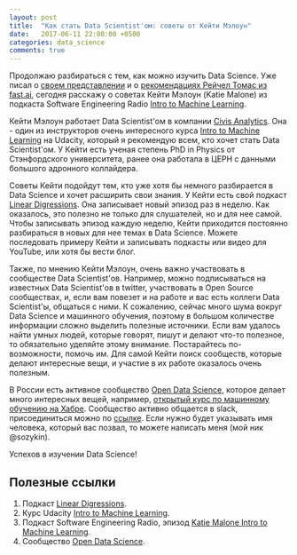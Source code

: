 ```yaml
---
layout: post
title:  "Как стать Data Scientist'ом: советы от Кейти Мэлоун"
date:   2017-06-11 22:00:00 +0500
categories: data_science
comments: true
---
```

Продолжаю разбираться с тем, как можно изучить Data Science. Уже писал о [своем представлении](/career_planning/2017/02/28/How-to-become-data-scientist.html) и о [рекомендациях Рейчел Томас из fast.ai](/data_science/2017/04/18/focus-on-coding.html), сегодня расскажу о советах Кейти Мэлоун (Katie Malone) из подкаста Software Engineering Radio [Intro to Machine Learning](http://www.se-radio.net/2017/03/se-radio-episode-286-katie-malone-intro-to-machine-learning/).

Кейти Мэлоун работает Data Scientist'ом в компании [Civis Analytics](https://www.civisanalytics.com/). Она - один из инструкторов очень интересного курса [Intro to Machine Learning](https://www.udacity.com/course/intro-to-machine-learning--ud120) на Udacity, который я рекомендую всем, кто хочет стать Data Scientist'ом. У Кейти есть ученая степень PhD in Physics от Стэнфордского университета, ранее она работала в ЦЕРН с данными большого адронного коллайдера.

<!--more-->

Советы Кейти подойдут тем, кто уже хотя бы немного разбирается в Data Science и хочет расширить свои знания. У Кейти есть свой подкаст [Linear Digressions](http://lineardigressions.com/). Она записывает новый эпизод раз в неделю. Как оказалось, это полезно не только для слушателей, но и для нее самой. Чтобы записывать эпизод каждую неделю, Кейти приходится постоянно разбираться в новых для нее темах в Data Science. Можете последовать примеру Кейти и записывать подкасты или видео для YouTube, или хотя бы вести блог.

Также, по мнению Кейти Мэлоун, очень важно участвовать в сообществе Data Scientist'ов. Например, можно подписываться на известных Data Scientist'ов в twitter, участвовать в Open Source сообществах, и, если вам повезет и на работе и вас есть коллеги Data Scientist'ы, общаться с ними. К сожалению, сейчас много шума вокруг Data Science и машинного обучения, поэтому в большом количестве информации сложно выделить полезные источники. Если вам удалось найти умных людей, которые говорят, пишут и делают что-то полезное, то обязательно уделяйте этому внимание. Постарайтесь по-возможности, помочь им. Для самой Кейти поиск сообществ, которые делают интересные вещи, и участие в их работе оказалось очень полезным.   

В России есть активное сообщество [Open Data Science](http://ods.ai/), которое делает много интересных вещей, например, [открытый курс по машинному обучению на Хабре](https://habrahabr.ru/company/ods/blog/322626/). Сообщество активно общается в slack, присоединиться можно по [ссылке](http://ods.ai/). Если нужно будет указывать имя человека, который вас позвал, то можете написать меня (мой ник @sozykin).

Успехов в изучении Data Science!

## Полезные ссылки

1. Подкаст [Linear Digressions](http://lineardigressions.com/).
2. Курс Udacity [Intro to Machine Learning](https://www.udacity.com/course/intro-to-machine-learning--ud120).
3. Подкаст Software Engineering Radio, эпизод [Katie Malone Intro to Machine Learning](http://www.se-radio.net/2017/03/se-radio-episode-286-katie-malone-intro-to-machine-learning/).
4. Сообщество [Open Data Science](http://ods.ai/).

